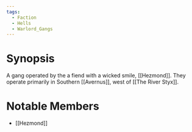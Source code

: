```yaml
---
tags:
  - Faction
  - Hells
  - Warlord_Gangs
---
```

# Synopsis
A gang operated by the a fiend with a wicked smile, [[Hezmond]]. They operate primarily in Southern [[Avernus]], west of [[The River Styx]].
# Notable Members
- [[Hezmond]]